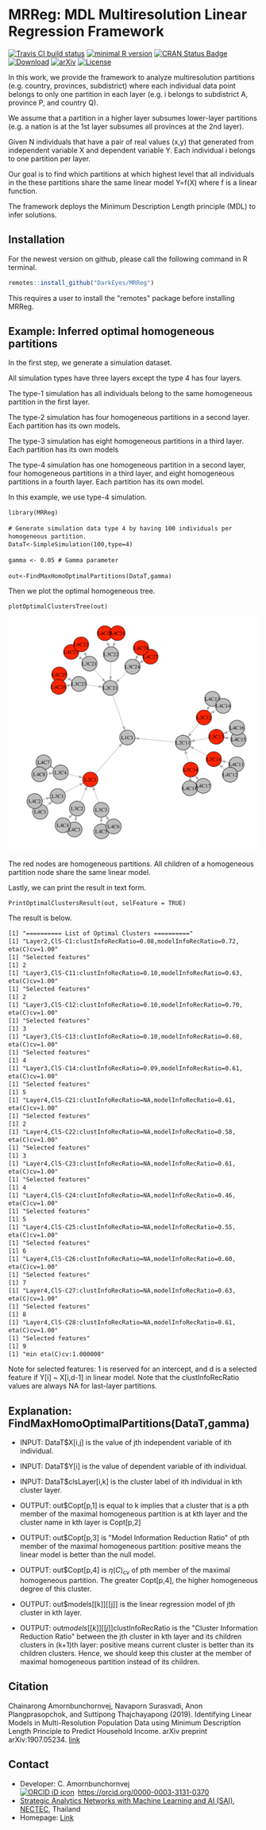MRReg: MDL Multiresolution Linear Regression Framework
==========================================================
[![Travis CI build status](https://travis-ci.com/DarkEyes/MRReg.svg?branch=master)](https://travis-ci.com/DarkEyes/MRReg/)
[![minimal R version](https://img.shields.io/badge/R%3E%3D-3.5.0-6666ff.svg)](https://cran.r-project.org/)
[![CRAN Status Badge](https://www.r-pkg.org/badges/version-last-release/MRReg)](https://cran.r-project.org/package=MRReg)
[![Download](https://cranlogs.r-pkg.org/badges/grand-total/MRReg)](https://cran.r-project.org/package=MRReg)
[![arXiv](https://img.shields.io/badge/cs.LG-arXiv%3A1907.05234-B31B1B.svg)](https://arxiv.org/abs/1907.05234)
[![License](https://img.shields.io/badge/License-MIT-orange.svg)](https://spdx.org/licenses/MIT.html)

In this work, we provide the framework to analyze multiresolution partitions (e.g. country, provinces, subdistrict) where each individual data point belongs to only one partition in each layer (e.g. i belongs to subdistrict A, province P, and country Q).

We assume that a partition in a higher layer subsumes lower-layer partitions (e.g. a nation is at the 1st layer subsumes all provinces at the 2nd layer). 

Given N individuals that have a pair of real values (x,y) that generated from  independent variable X and dependent variable Y.
Each individual i belongs to one partition per layer.

Our goal is to find which partitions at which highest level that all individuals in the these partitions share the same linear model Y=f(X) where f is a linear function.

The framework deploys the Minimum Description Length principle (MDL) to infer solutions.

Installation
------------

For the newest version on github, please call the following command in R terminal.


``` r
remotes::install_github("DarkEyes/MRReg")
```
This requires a user to install the "remotes" package before installing MRReg.

Example: Inferred optimal homogeneous partitions
----------------------------------------------------------------------------------

In the first step, we generate a simulation dataset.

All simulation types have three layers except the type 4 has four layers.

The type-1 simulation has all individuals belong to the same homogeneous partition in the first layer.

The type-2 simulation has four homogeneous partitions in a second layer. Each partition has its own models.

The type-3 simulation has eight homogeneous partitions in a third layer. Each partition has its own models

The type-4 simulation has one homogeneous partition in a second layer, four homogeneous partitions in a third layer, and eight homogeneous partitions in a fourth layer. Each partition has its own model.

In this example, we use type-4 simulation.


```{r}
library(MRReg)

# Generate simulation data type 4 by having 100 individuals per homogeneous partition.
DataT<-SimpleSimulation(100,type=4)

gamma <- 0.05 # Gamma parameter

out<-FindMaxHomoOptimalPartitions(DataT,gamma)

```
Then we plot the optimal homogeneous tree.

```{r}
plotOptimalClustersTree(out)
```

<img src="https://github.com/DarkEyes/MRReg/raw/master/man/FIG/Htree.png" width="600">

The red nodes are homogeneous partitions.
All children of a homogeneous partition node share the same linear model.


Lastly, we can print the result in text form.


```{r}
PrintOptimalClustersResult(out, selFeature = TRUE)
```
The result is below.
```{r}
[1] "========== List of Optimal Clusters =========="
[1] "Layer2,ClS-C1:clustInfoRecRatio=0.08,modelInfoRecRatio=0.72, eta(C)cv=1.00"
[1] "Selected features"
[1] 2
[1] "Layer3,ClS-C11:clustInfoRecRatio=0.10,modelInfoRecRatio=0.63, eta(C)cv=1.00"
[1] "Selected features"
[1] 2
[1] "Layer3,ClS-C12:clustInfoRecRatio=0.10,modelInfoRecRatio=0.70, eta(C)cv=1.00"
[1] "Selected features"
[1] 3
[1] "Layer3,ClS-C13:clustInfoRecRatio=0.10,modelInfoRecRatio=0.68, eta(C)cv=1.00"
[1] "Selected features"
[1] 4
[1] "Layer3,ClS-C14:clustInfoRecRatio=0.09,modelInfoRecRatio=0.61, eta(C)cv=1.00"
[1] "Selected features"
[1] 5
[1] "Layer4,ClS-C21:clustInfoRecRatio=NA,modelInfoRecRatio=0.61, eta(C)cv=1.00"
[1] "Selected features"
[1] 2
[1] "Layer4,ClS-C22:clustInfoRecRatio=NA,modelInfoRecRatio=0.58, eta(C)cv=1.00"
[1] "Selected features"
[1] 3
[1] "Layer4,ClS-C23:clustInfoRecRatio=NA,modelInfoRecRatio=0.61, eta(C)cv=1.00"
[1] "Selected features"
[1] 4
[1] "Layer4,ClS-C24:clustInfoRecRatio=NA,modelInfoRecRatio=0.46, eta(C)cv=1.00"
[1] "Selected features"
[1] 5
[1] "Layer4,ClS-C25:clustInfoRecRatio=NA,modelInfoRecRatio=0.55, eta(C)cv=1.00"
[1] "Selected features"
[1] 6
[1] "Layer4,ClS-C26:clustInfoRecRatio=NA,modelInfoRecRatio=0.60, eta(C)cv=1.00"
[1] "Selected features"
[1] 7
[1] "Layer4,ClS-C27:clustInfoRecRatio=NA,modelInfoRecRatio=0.63, eta(C)cv=1.00"
[1] "Selected features"
[1] 8
[1] "Layer4,ClS-C28:clustInfoRecRatio=NA,modelInfoRecRatio=0.61, eta(C)cv=1.00"
[1] "Selected features"
[1] 9
[1] "min eta(C)cv:1.000000"
```
Note for selected features: 1 is reserved for an intercept, and d is a selected feature if Y[i] ~ X[i,d-1] in linear model.
Note that the clustInfoRecRatio values are always NA for last-layer partitions.

Explanation: FindMaxHomoOptimalPartitions(DataT,gamma)
----------------------------------------------------------------------------------

- INPUT: DataT$X[i,j] is the value of jth independent variable of ith individual. 
- INPUT: DataT$Y[i] is the value of dependent variable of ith individual. 
- INPUT: DataT$clsLayer[i,k] is the cluster label of ith individual in kth cluster layer.

- OUTPUT: out$Copt[p,1] is equal to k implies that a cluster that is a pth member of the maximal homogeneous partition is at kth layer and the cluster name in kth layer is Copt[p,2]
- OUTPUT: out$Copt[p,3] is "Model Information Reduction Ratio" of pth member of the maximal homogeneous partition: positive means the linear model is better than the null model.
- OUTPUT: out$Copt[p,4] is $\eta( {C} )_{\text{cv}}$  of pth member of the maximal homogeneous partition. The greater Copt[p,4], the higher homogeneous degree of this cluster.
- OUTPUT: out$models[[k]][[j]] is the linear regression model of jth cluster in kth layer.
- OUTPUT: out$models[[k]][[j]]$clustInfoRecRatio is the "Cluster Information Reduction Ratio" between the jth cluster in kth layer and its children clusters in (k+1)th layer: positive means current cluster is better than its children clusters. Hence, we should keep this cluster at the member of maximal homogeneous partition instead of its children. 

Citation
----------------------------------------------------------------------------------
Chainarong Amornbunchornvej, Navaporn Surasvadi, Anon Plangprasopchok, and Suttipong Thajchayapong (2019). Identifying Linear Models in Multi-Resolution Population Data using Minimum Description Length Principle to Predict Household Income. arXiv preprint arXiv:1907.05234. <a href="https://arxiv.org/abs/1907.05234">link</a>

Contact
----------------------------------------------------------------------------------
- Developer: C. Amornbunchornvej<div itemscope itemtype="https://schema.org/Person"><a itemprop="sameAs" content="https://orcid.org/0000-0003-3131-0370" href="https://orcid.org/0000-0003-3131-0370" target="orcid.widget" rel="noopener noreferrer" style="vertical-align:top;"><img src="https://orcid.org/sites/default/files/images/orcid_16x16.png" style="width:1em;margin-right:.5em;" alt="ORCID iD icon">https://orcid.org/0000-0003-3131-0370</a></div>
- <a href="https://www.nectec.or.th/en/research/dsaru/dsarg-sai.html">Strategic Analytics Networks with Machine Learning and AI (SAI)</a>, <a href="https://www.nectec.or.th/en/">NECTEC</a>, Thailand
- Homepage: <a href="https://sites.google.com/view/amornbunchornvej/home">Link</a>
 
